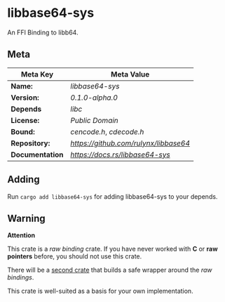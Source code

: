 # libbase64-sys

An FFI Binding to libb64.

## Meta

| **Meta Key**       | **Meta Value**                        |
|--------------------|---------------------------------------|
| **Name:**          | *libbase64-sys*                       |
| **Version:**       | *0.1.0-alpha.0*                       |
| **Depends**        | *libc*                                |
| **License:**       | *Public Domain*                       |
| **Bound:**         | *cencode.h*, *cdecode.h*              |
| **Repository:**    | *https://github.com/rulynx/libbase64* |
| **Documentation**  | *https://docs.rs/libbase64-sys*       |

## Adding

Run `cargo add libbase64-sys` for adding libbase64-sys to your depends.

## Warning

<div class="warning">

**Attention**

This crate is a *raw binding* crate. If you have never worked with **C** or **raw pointers** before, you should not use this crate.

There will be a [second crate](https://docs.rs/libbase64) that builds a safe wrapper around the *raw bindings*.

This crate is well-suited as a basis for your own implementation.

</div>

